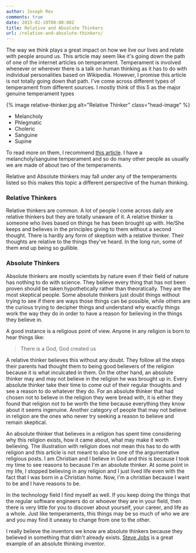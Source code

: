 ```yaml
---
author: Joseph Rex
comments: true
date: 2015-02-10T00:00:00Z
title: Relative and Absolute Thinkers
url: /relative-and-absolute-thinkers/
---
```


The way we think plays a great impact on how we live our lives and relate with people around us. This article may seem like it's going down the path of one of the internet articles on temperament. Temperament is involved whenever or wherever there is a talk on human thinking as it has to do with individual personalities based on Wikipedia. However, I promise this article is not totally going down that path. I've come across different types of temperament from different sources. I mostly think of this 5 as the major genuine temperament types

<!--more-->
{% image relative-thinker.jpg alt="Relative Thinker" class="head-image" %}

* Melancholy
* Phlegmatic
* Choleric
* Sanguine
* Supine

To read more on them, I recommend [this article][1]. I have a melancholy/sanguine temperament and so do many other people as usually we are made of about two of the temperaments.

Relative and Absolute thinkers may fall under any of the temperaments listed so this makes this topic a different perspective of the human thinking.

### Relative Thinkers
Relative thinkers are common. A lot of people I come across daily are relative thinkers but they are totally unaware of it. A relative thinker is someone who lives based on things he has been brought up with. He/She keeps and believes in the principles giving to them without a second thought. There is hardly any form of skeptism with a relative thinker. Their thoughts are relative to the things they've heard. In the long run, some of them end up being so gullible.

### Absolute Thinkers
Absolute thinkers are mostly scientists by nature even if their field of nature has nothing to do with science. They believe every thing that has not been proven should be taken hypothetically rather than theoratically. They are the most skeptical people. Some absolute thinkers just doubt things without trying to see if there are ways those things can be possible, while others are the curious trying to decipher things and understand why exactly things work the way they do in order to have a reason for believing in the things they believe in.

A good instance is a religious point of view. Anyone in any religion is born to hear things like:

> There is a God, God created us

A relative thinker believes this without any doubt. They follow all the steps their parents had thought them to being good believers of the religion because it is what inculcated in them. On the other hand, an absolute thinker may and may not believe in the religion he was brought up in. Every absolute thinker take their time to come out of their regular thoughts and see a reason to do whatever they do. For an absolute thinker that had chosen not to believe in the religion they were bread with, it is either they found that religion not to be worth the time because everything they know about it seems ingenuine. Another category of people that may not believe in religion are the ones who never try seeking a reason to believe and remain skeptical.

An absolute thinker that believes in a religion has spent time considering why this religion exists, how it came about, what may make it worth believing. The illustration with religion does not mean this has to do with religion and this article is not meant to also be one of the argumentative religious posts. I am Christian and I believe in God and this is because I took my time to see reasons to because I'm an absolute thinker. At some point in my life, I stopped believing in any religion and I just lived life even with the fact that I was born in a Christian home. Now, I'm a christian because I want to be and I have reasons to be.

In the technology field I find myself as well. If you keep doing the things that the regular software engineers do or whoever they are in your field, then there is very little for you to discover about yourself, your career, and life as a whole. Just like temperaments, this things may be so much of who we are and you may find it uneasy to change from one to the other. 

I really believe the inventors we know are absolute thinkers because they believed in something that didn't already exists. [Steve Jobs][2] is a great example of an absolute thinking inventor.

[1]: http://fivetemperaments.weebly.com/
[2]: https://en.wikipedia.org/wiki/Steve_Jobs
